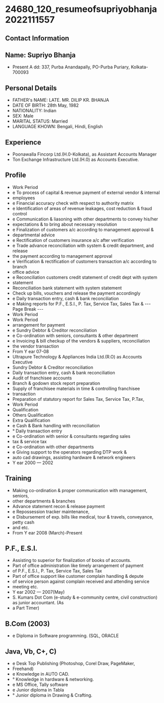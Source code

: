 # 24680_120_resumeofsupriyobhanja2022111557

## Contact Information



## Name: Supriyo Bhanja

* Present A dd: 337, Purba Anandapally, PO-Purba Puriary, Kolkata- 700093


## Personal Details

* FATHER's NAME: LATE. MR. DILIP KR. BHANJA
* DATE OF BIRTH: 28th May, 1982
* NATIONALITY: Indian
* SEX: Male
* MARITAL STATUS: Married
* LANGUAGE KHOWN: Bengali, Hindi, English


## Experience

* Poonawalla Fincorp Ltd.(H.0-Kolkata), as Assistant Accounts Manager
* Ton Exchange Infrastructure Ltd.(H.0) as Accounts Executive.


## Profile

* Work Period
* e To process of capital & revenue payment of external vendor & internal
* employees
* e Financial accuracy check with respect to authority matrix
* e ldentification of areas of revenue leakages, cost reduction & fraud control
* e Communication & liasoning with other departments to convey his/her
* expectations & to bring about necessary resolution
* e Finalization of customers a/c according to management approval &
* departmental advice
* e Rectification of customers insurance a/c after verification
* e Trade advance reconciliation with system & credit department, and release
* the payment according to management approval
* e Verification & rectification of customers transaction a/c according to branch
* office advice
* e Reconciliation customers credit statement of credit dept with system
* statement
* Reconciliation bank statement with system statement
* Check up bills, vouchers and release the payment accordingly
* e Daily transaction entry, cash & bank reconciliation
* e Making reports for P.F., E.S.I., P. Tax, Service Tax, Sales Tax &
--- Page Break ---
* Work Period
* Work Period
* arrangement for payment
* e Sundry Debtor & Creditor reconciliation
* e Co-ordination with seniors, consultants & other department
* e Invoicing & bill checkup of the vendors & suppliers, reconciliation
* the vendor transaction
* From Y ear 07-08
* Ultrapure Technology & Appliances India Ltd.(R.O) as Accounts Executive
* Sundry Debtor & Creditor reconciliation
* Daily transaction entry, cash & bank reconciliation
* Audit of franchisee accounts
* Branch & godown stock report preparation
* Supply of franchisee materials in time & controlling franchisee
* transaction
* Preparation of statutory report for Sales Tax, Service Tax, P.Tax,
* Work Period
* Qualification
* Others Qualification
* Extra Qualification
* e Cash & Bank handling with reconciliation
* ° Daily transaction entry
* e Co-ordination with senior & consultants regarding sales
* tax & service tax
* e Co-ordination with other departments
* e Giving support to the operators regarding DTP work &
* auto cad drawings, assisting hardware & network engineers
* Y ear 2000 — 2002


## Training

* Making co-ordination & proper communication with management, seniors,
* other departments & branches
* Advance statement recon & release payment
* e Repossession tracker maintenance,
* e Disbursement of exp. bills like medical, tour & travels, conveyance, petty cash
* and etc.
* From Y ear 2008 (March)-Present


## P.F., E.S.I.

* Assisting to superior for finalization of books of accounts.
* Part of office administration like timely arrangement of payment
* of P.F., E.S.I., P. Tax, Service Tax, Sales Tax
* Part of office support like customer complain handling & depute
* of service person against complain received and attending service
* meeting etc.
* Y ear 2002 — 2007(May)
* S. Kumars Dot Com (e-study & e-community centre, civil construction) as junior accountant. (As
* a Part Timer)


## B.Com (2003)

* e Diploma in Software programming. (SQL, ORACLE


## Java, Vb, C+, C)

* e Desk Top Publishing (Photoshop, Corel Draw, PageMaker,
* Freehand)
* e Knowledge in AUTO CAD.
* ° Knowledge in hardware & networking.
* e MS Office, Tally software
* e Junior diploma in Tabla
* ° Junior diploma in Drawing & Crafting.

